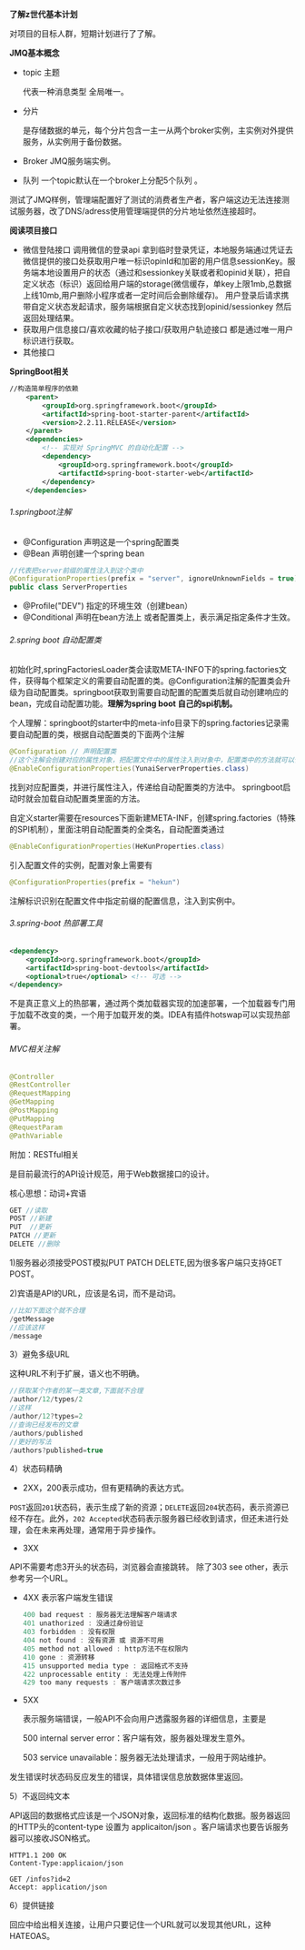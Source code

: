 

**了解z世代基本计划**

对项目的目标人群，短期计划进行了了解。

**JMQ基本概念**

- topic 主题

  代表一种消息类型 全局唯一。

- 分片

  是存储数据的单元，每个分片包含一主一从两个broker实例，主实例对外提供服务，从实例用于备份数据。

- Broker
  JMQ服务端实例。

- 队列
  一个topic默认在一个broker上分配5个队列 。

测试了JMQ样例，管理端配置好了测试的消费者生产者，客户端这边无法连接测试服务器，改了DNS/adress使用管理端提供的分片地址依然连接超时。

**阅读项目接口**

- 微信登陆接口
  调用微信的登录api 拿到临时登录凭证，本地服务端通过凭证去微信提供的接口处获取用户唯一标识opinId和加密的用户信息sessionKey。服务端本地设置用户的状态（通过和sessionkey关联或者和opinid关联），把自定义状态（标识）返回给用户端的storage(微信缓存，单key上限1mb,总数据上线10mb,用户删除小程序或者一定时间后会删除缓存)。 用户登录后请求携带自定义状态发起请求，服务端根据自定义状态找到opinid/sessionkey 然后返回处理结果。
- 获取用户信息接口/喜欢收藏的帖子接口/获取用户轨迹接口
  都是通过唯一用户标识进行获取。
- 
  其他接口

**SpringBoot相关**

```xml
//构造简单程序的依赖
    <parent>
        <groupId>org.springframework.boot</groupId>
        <artifactId>spring-boot-starter-parent</artifactId>
        <version>2.2.11.RELEASE</version>
    </parent>
    <dependencies>
        <!-- 实现对 SpringMVC 的自动化配置 -->
        <dependency>
            <groupId>org.springframework.boot</groupId>
            <artifactId>spring-boot-starter-web</artifactId>
        </dependency>
    </dependencies>
```

###### 1.springboot注解

- @Configuration 声明这是一个spring配置类
- @Bean 声明创建一个spring bean

```java
//代表把server前缀的属性注入到这个类中
@ConfigurationProperties(prefix = "server", ignoreUnknownFields = true)
public class ServerProperties 
```

- @Profile("DEV") 指定的环境生效（创建bean）
- @Conditional 声明在bean方法上 或者配置类上，表示满足指定条件才生效。

###### 2.spring boot 自动配置类

初始化时,springFactoriesLoader类会读取META-INFO下的spring.factories文件，获得每个框架定义的需要自动配置的类。@Configuration注解的配置类会升级为自动配置类。springboot获取到需要自动配置的配置类后就自动创建响应的bean，完成自动配置功能。**理解为spring boot 自己的spi机制。**

个人理解：springboot的starter中的meta-info目录下的spring.factories记录需要自动配置的类，根据自动配置类的下面两个注解

```java
@Configuration // 声明配置类
//这个注解会创建对应的属性对象，把配置文件中的属性注入到对象中，配置类中的方法就可以使用这个属性对象
@EnableConfigurationProperties(YunaiServerProperties.class)
```

找到对应配置类，并进行属性注入，传递给自动配置类的方法中。 springboot启动时就会加载自动配置类里面的方法。

自定义starter需要在resources下面新建META-INF，创建spring.factories（特殊的SPI机制），里面注明自动配置类的全类名，自动配置类通过

```java
@EnableConfigurationProperties(HeKunProperties.class)
```

引入配置文件的实例，配置对象上需要有

```java
@ConfigurationProperties(prefix = "hekun")
```

注解标识识别在配置文件中指定前缀的配置信息，注入到实例中。



###### 3.spring-boot 热部署工具

```xml
<dependency>
    <groupId>org.springframework.boot</groupId>
    <artifactId>spring-boot-devtools</artifactId>
    <optional>true</optional> <!-- 可选 -->
</dependency>
```

不是真正意义上的热部署，通过两个类加载器实现的加速部署，一个加载器专门用于加载不改变的类，一个用于加载开发的类。IDEA有插件hotswap可以实现热部署。

###### MVC相关注解

```java
@Controller
@RestController
@RequestMapping
@GetMapping
@PostMapping
@PutMapping
@RequestParam
@PathVariable
```

附加：RESTful相关

是目前最流行的API设计规范，用于Web数据接口的设计。

核心思想：动词+宾语

```java
GET //读取 
POST //新建
PUT  //更新
PATCH //更新
DELETE //删除
```

1)服务器必须接受POST模拟PUT PATCH DELETE,因为很多客户端只支持GET POST。

2)宾语是API的URL，应该是名词，而不是动词。

```java
//比如下面这个就不合理
/getMessage
//应该这样
/message
```

3）避免多级URL

这种URL不利于扩展，语义也不明确。

```java
//获取某个作者的某一类文章,下面就不合理
/author/12/types/2
//这样
/author/12?types=2
//查询已经发布的文章
/authors/published
//更好的写法
/authors?published=true
```

4）状态码精确

- 2XX，200表示成功，但有更精确的表达方式。

`POST`返回`201`状态码，表示生成了新的资源；`DELETE`返回`204`状态码，表示资源已经不存在。此外，`202 Accepted`状态码表示服务器已经收到请求，但还未进行处理，会在未来再处理，通常用于异步操作。

- 3XX

API不需要考虑3开头的状态码，浏览器会直接跳转。 除了303 see other，表示参考另一个URL。

- 4XX
  表示客户端发生错误

  ```java
  400 bad request : 服务器无法理解客户端请求
  401 unathorized : 没通过身份验证
  403 forbidden : 没有权限
  404 not found : 没有资源 或 资源不可用
  405 method not allowed : http方法不在权限内
  410 gone : 资源转移
  415 unsupported media type : 返回格式不支持
  422 unprocessable entity : 无法处理上传附件
  429 too many requests : 客户端请求次数过多
  ```

  

- 5XX

  表示服务端错误，一般API不会向用户透露服务器的详细信息，主要是

  500 internal server error：客户端有效，服务器处理发生意外。

  503 service unavailable：服务器无法处理请求，一般用于网站维护。

发生错误时状态码反应发生的错误，具体错误信息放数据体里返回。

5）不返回纯文本

API返回的数据格式应该是一个JSON对象，返回标准的结构化数据。服务器返回的HTTP头的content-type 设置为 applicaiton/json 。客户端请求也要告诉服务器可以接收JSON格式。

```http
HTTP1.1 200 OK
Content-Type:applicaion/json

GET /infos?id=2
Accept: application/json
```

6）提供链接

回应中给出相关连接，让用户只要记住一个URL就可以发现其他URL，这种HATEOAS。